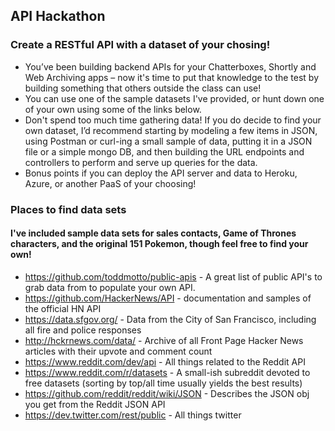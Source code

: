 ## API Hackathon
### Create a RESTful API with a dataset of your chosing! 
* You’ve been building backend APIs for your Chatterboxes, Shortly and Web Archiving apps – now it's time to put that knowledge to the test by building something that others outside the class can use! 
* You can use one of the sample datasets I've provided, or hunt down one of your own using some of the links below. 
* Don't spend too much time gathering data! If you do decide to find your own dataset, I’d recommend starting by modeling a few items in JSON, using Postman or curl-ing a small sample of data, putting it in a JSON file or a simple mongo DB, and then building the URL endpoints and controllers to perform and serve up queries for the data.
* Bonus points if you can deploy the API server and data to Heroku, Azure, or another PaaS of your choosing! 

### Places to find data sets
#### I've included sample data sets for sales contacts, Game of Thrones characters, and the original 151 Pokemon, though feel free to find your own!
* https://github.com/toddmotto/public-apis - A great list of public API's to grab data from to populate your own API.
* https://github.com/HackerNews/API - documentation and samples of the official HN API
* https://data.sfgov.org/ - Data from the City of San Francisco, including all fire and police responses
* http://hckrnews.com/data/ - Archive of all Front Page Hacker News articles with their upvote and comment count
* https://www.reddit.com/dev/api - All things related to the Reddit API
* https://www.reddit.com/r/datasets - A small-ish subreddit devoted to free datasets (sorting by top/all time usually yields the best results)
* https://github.com/reddit/reddit/wiki/JSON - Describes the JSON obj you get from the Reddit JSON API
* https://dev.twitter.com/rest/public - All things twitter
